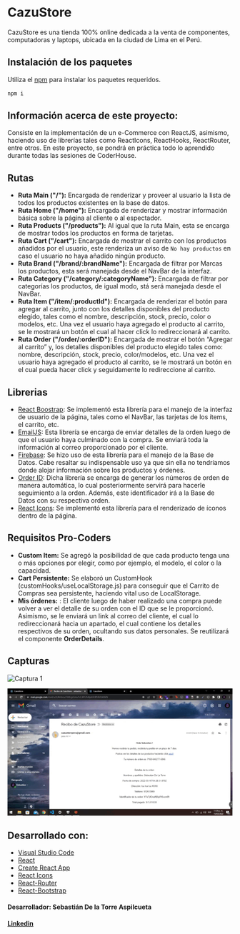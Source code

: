 # CazuStore

CazuStore es una tienda 100% online dedicada a la venta de componentes, computadoras y laptops, ubicada en la ciudad de Lima en el Perú.

## Instalación de los paquetes

Utiliza el [npm](hhttps://www.npmjs.com/) para instalar los paquetes requeridos.

```bash
npm i
```

## Información acerca de este proyecto:

Consiste en la implementación de un e-Commerce con ReactJS, asimismo, haciendo uso de librerías tales como ReactIcons, ReactHooks, ReactRouter, entre otros. En este proyecto, se pondrá en práctica todo lo aprendido durante todas las sesiones de CoderHouse.

## Rutas
- **Ruta Main ("/"):** Encargada de renderizar y proveer al usuario la lista de todos los productos existentes en la base de datos.
- **Ruta Home ("/home"):** Encargada de renderizar y mostrar información básica sobre la página al cliente o al espectador.
- **Ruta Products ("/products"):** Al igual que la ruta Main, esta se encarga de mostrar todos los productos en forma de tarjetas.
- **Ruta Cart ("/cart"):** Encargada de mostrar el carrito con los productos añadidos por el usuario, este renderiza un aviso de `No hay productos` en caso el usuario no haya añadido ningún producto.
- **Ruta Brand ("/brand/:brandName"):** Encargada de filtrar por Marcas los productos, esta será manejada desde el NavBar de la interfaz.
- **Ruta Category ("/category/:categoryName"):** Encargada de filtrar por categorías los productos, de igual modo, stá será manejada desde el NavBar.
- **Ruta Item ("/item/:productId"):** Encargada de renderizar el botón para agregar al carrito, junto con los detalles disponibles del producto elegido, tales como el  nombre, descripción, stock, precio, color o modelos, etc. Una vez el usuario haya agregado el producto al carrito, se le mostrará un botón el cual al hacer click lo redireccionará al carrito.
- **Ruta Order ("/order/:orderID"):** Encargada de mostrar el botón “Agregar al carrito” y, los detalles disponibles del producto elegido tales como: nombre, descripción, stock, precio, color/modelos, etc. Una vez el usuario haya agregado el producto al carrito, se le mostrará un botón en el cual pueda hacer click y seguidamente lo redireccione al carrito.

## Librerias
- [React Boostrap](https://react-bootstrap.github.io/): Se implementó esta librería para el manejo de la interfaz de usuario de la página, tales como el NavBar, las tarjetas de los ítems, el carrito, etc.
- [EmailJS](https://www.emailjs.com/): Esta librería se encarga de enviar detalles de la orden luego de que el usuario haya culminado con la compra. Se enviará toda la información al correo proporcionado por el cliente.
- [Firebase](https://firebase.google.com/): Se hizo uso de esta librería para el manejo de la Base de Datos. Cabe resaltar su indispensable uso ya que sin ella no tendríamos donde alojar información sobre los productos y órdenes.
- [Order ID](https://www.npmjs.com/package/order-id): Dicha librería se encarga de generar los números de orden de manera automática, lo cual posteriormente servirá para hacerle seguimiento a la orden. Además, este identificador irá a la Base de Datos con su respectiva orden.
- [React Icons](https://react-icons.github.io/react-icons/): Se implementó esta librería para el renderizado de íconos dentro de la página.

## Requisitos Pro-Coders
- **Custom Item:** Se agregó la posibilidad de que cada producto tenga una o más opciones por elegir, como por ejemplo, el modelo, el color o la capacidad.
- **Cart Persistente:** Se elaboró un CustomHook (customHooks/useLocalStorage.js) para conseguir que el Carrito de Compras sea persistente, haciendo vital uso de LocalStorage.
- **Mis órdenes:** : El cliente luego de haber realizado una compra puede volver a ver el detalle de su orden con el ID que se le proporcionó. Asimismo, se le enviará un link al correo del cliente, el cual lo redireccionará hacia un apartado, el cual contiene los detalles respectivos de su orden, ocultando sus datos personales. Se reutilizará el componente **OrderDetails**.

## Capturas

![Captura 1](https://raw.githubusercontent.com/Sempatte/cazustore/ProyectoFinalCoderHouse/Gif1.gif)

![Captura 2](https://raw.githubusercontent.com/Sempatte/cazustore/ProyectoFinalCoderHouse/Gif2.gif)

## Desarrollado con:

- [Visual Studio Code](https://code.visualstudio.com/)
- [React](https://reactjs.org/)
- [Create React App](https://create-react-app.dev/)
- [React Icons](https://react-icons.github.io/react-icons/)
- [React-Router](https://reactrouter.com/docs/en/v6/)
- [React-Bootstrap](https://react-bootstrap.github.io/)

#### Desarrollador: Sebastián De la Torre Aspilcueta
#### [Linkedin](https://www.linkedin.com/in/sebastian-de-la-torre-aspilcueta-6b9364184/) 